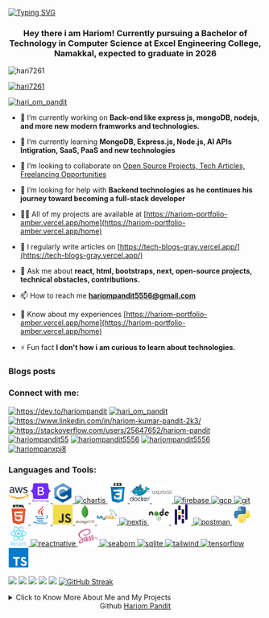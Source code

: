[![Typing SVG](https://readme-typing-svg.demolab.com?font=Roboto+Mono&weight=700&size=28&pause=1000&color=00FFCC&center=true&width=1110&lines=Hi+there+%F0%9F%91%8B+I+am+Hariom,+an+Aspiring+Software+Developer+%F0%9F%A7%91%E2%80%8D%F0%9F%92%BB+%F0%9F%92%9C)](https://git.io/typing-svg)

<h3 align="center">Hey there i am Hariom! Currently pursuing a Bachelor of Technology in Computer Science at Excel Engineering College, Namakkal, expected to graduate in 2026</h3>

<p align="left"> <img src="https://komarev.com/ghpvc/?username=hari7261&label=Profile%20views&color=0e75b6&style=flat" alt="hari7261" /> </p>

<p align="left"> <a href="https://github.com/ryo-ma/github-profile-trophy"><img src="https://github-profile-trophy.vercel.app/?username=hari7261" alt="hari7261" /></a> </p>

<p align="left"> <a href="https://twitter.com/hari_om_pandit" target="blank"><img src="https://img.shields.io/twitter/follow/hari_om_pandit?logo=twitter&style=for-the-badge" alt="hari_om_pandit" /></a> </p>

- 🔭 I’m currently working on **Back-end like express js, mongoDB, nodejs, and more new modern framworks and technologies.**

- 🌱 I’m currently learning **MongoDB, Express.js, Node.js, AI APIs Intigration, SaaS, PaaS and new technologies**

- 👯 I’m looking to collaborate on [Open Source Projects, Tech Articles, Freelancing Opportunities](https://tech-blogs-gray.vercel.app/)

- 🤝 I’m looking for help with **Backend technologies as he continues his journey toward becoming a full-stack developer**

- 👨‍💻 All of my projects are available at [https://hariom-portfolio-amber.vercel.app/home](https://hariom-portfolio-amber.vercel.app/home)

- 📝 I regularly write articles on [https://tech-blogs-gray.vercel.app/](https://tech-blogs-gray.vercel.app/)

- 💬 Ask me about **react, html, bootstraps, next, open-source projects, technical obstacles, contributions.**

- 📫 How to reach me **hariompandit5556@gmail.com**

- 📄 Know about my experiences [https://hariom-portfolio-amber.vercel.app/home](https://hariom-portfolio-amber.vercel.app/home)

- ⚡ Fun fact **I don't how i am curious to learn about technologies.**

### Blogs posts
<!-- BLOG-POST-LIST:START -->
<!-- BLOG-POST-LIST:END -->

<h3 align="left">Connect with me:</h3>
<p align="left">
<a href="https://dev.to/https://dev.to/hariompandit" target="blank"><img align="center" src="https://raw.githubusercontent.com/rahuldkjain/github-profile-readme-generator/master/src/images/icons/Social/devto.svg" alt="https://dev.to/hariompandit" height="30" width="40" /></a>
<a href="https://twitter.com/hari_om_pandit" target="blank"><img align="center" src="https://raw.githubusercontent.com/rahuldkjain/github-profile-readme-generator/master/src/images/icons/Social/twitter.svg" alt="hari_om_pandit" height="30" width="40" /></a>
<a href="https://linkedin.com/in/https://www.linkedin.com/in/hariom-kumar-pandit-2k3/" target="blank"><img align="center" src="https://raw.githubusercontent.com/rahuldkjain/github-profile-readme-generator/master/src/images/icons/Social/linked-in-alt.svg" alt="https://www.linkedin.com/in/hariom-kumar-pandit-2k3/" height="30" width="40" /></a>
<a href="https://stackoverflow.com/users/https://stackoverflow.com/users/25647652/hariom-pandit" target="blank"><img align="center" src="https://raw.githubusercontent.com/rahuldkjain/github-profile-readme-generator/master/src/images/icons/Social/stack-overflow.svg" alt="https://stackoverflow.com/users/25647652/hariom-pandit" height="30" width="40" /></a>
<a href="https://www.codechef.com/users/hariompandit55" target="blank"><img align="center" src="https://cdn.jsdelivr.net/npm/simple-icons@3.1.0/icons/codechef.svg" alt="hariompandit55" height="30" width="40" /></a>
<a href="https://www.hackerrank.com/hariompandit5556" target="blank"><img align="center" src="https://raw.githubusercontent.com/rahuldkjain/github-profile-readme-generator/master/src/images/icons/Social/hackerrank.svg" alt="hariompandit5556" height="30" width="40" /></a>
<a href="https://www.leetcode.com/hariompandit5556" target="blank"><img align="center" src="https://raw.githubusercontent.com/rahuldkjain/github-profile-readme-generator/master/src/images/icons/Social/leet-code.svg" alt="hariompandit5556" height="30" width="40" /></a>
<a href="https://auth.geeksforgeeks.org/user/hariompanxpi8" target="blank"><img align="center" src="https://raw.githubusercontent.com/rahuldkjain/github-profile-readme-generator/master/src/images/icons/Social/geeks-for-geeks.svg" alt="hariompanxpi8" height="30" width="40" /></a>
</p>

<h3 align="left">Languages and Tools:</h3>
<p align="left"> <a href="https://aws.amazon.com" target="_blank" rel="noreferrer"> <img src="https://raw.githubusercontent.com/devicons/devicon/master/icons/amazonwebservices/amazonwebservices-original-wordmark.svg" alt="aws" width="40" height="40"/> </a> <a href="https://getbootstrap.com" target="_blank" rel="noreferrer"> <img src="https://raw.githubusercontent.com/devicons/devicon/master/icons/bootstrap/bootstrap-plain-wordmark.svg" alt="bootstrap" width="40" height="40"/> </a> <a href="https://www.cprogramming.com/" target="_blank" rel="noreferrer"> <img src="https://raw.githubusercontent.com/devicons/devicon/master/icons/c/c-original.svg" alt="c" width="40" height="40"/> </a> <a href="https://www.chartjs.org" target="_blank" rel="noreferrer"> <img src="https://www.chartjs.org/media/logo-title.svg" alt="chartjs" width="40" height="40"/> </a> <a href="https://www.w3schools.com/css/" target="_blank" rel="noreferrer"> <img src="https://raw.githubusercontent.com/devicons/devicon/master/icons/css3/css3-original-wordmark.svg" alt="css3" width="40" height="40"/> </a> <a href="https://www.docker.com/" target="_blank" rel="noreferrer"> <img src="https://raw.githubusercontent.com/devicons/devicon/master/icons/docker/docker-original-wordmark.svg" alt="docker" width="40" height="40"/> </a> <a href="https://expressjs.com" target="_blank" rel="noreferrer"> <img src="https://raw.githubusercontent.com/devicons/devicon/master/icons/express/express-original-wordmark.svg" alt="express" width="40" height="40"/> </a> <a href="https://firebase.google.com/" target="_blank" rel="noreferrer"> <img src="https://www.vectorlogo.zone/logos/firebase/firebase-icon.svg" alt="firebase" width="40" height="40"/> </a> <a href="https://cloud.google.com" target="_blank" rel="noreferrer"> <img src="https://www.vectorlogo.zone/logos/google_cloud/google_cloud-icon.svg" alt="gcp" width="40" height="40"/> </a> <a href="https://git-scm.com/" target="_blank" rel="noreferrer"> <img src="https://www.vectorlogo.zone/logos/git-scm/git-scm-icon.svg" alt="git" width="40" height="40"/> </a> <a href="https://www.w3.org/html/" target="_blank" rel="noreferrer"> <img src="https://raw.githubusercontent.com/devicons/devicon/master/icons/html5/html5-original-wordmark.svg" alt="html5" width="40" height="40"/> </a> <a href="https://www.java.com" target="_blank" rel="noreferrer"> <img src="https://raw.githubusercontent.com/devicons/devicon/master/icons/java/java-original.svg" alt="java" width="40" height="40"/> </a> <a href="https://developer.mozilla.org/en-US/docs/Web/JavaScript" target="_blank" rel="noreferrer"> <img src="https://raw.githubusercontent.com/devicons/devicon/master/icons/javascript/javascript-original.svg" alt="javascript" width="40" height="40"/> </a> <a href="https://www.mongodb.com/" target="_blank" rel="noreferrer"> <img src="https://raw.githubusercontent.com/devicons/devicon/master/icons/mongodb/mongodb-original-wordmark.svg" alt="mongodb" width="40" height="40"/> </a> <a href="https://www.mysql.com/" target="_blank" rel="noreferrer"> <img src="https://raw.githubusercontent.com/devicons/devicon/master/icons/mysql/mysql-original-wordmark.svg" alt="mysql" width="40" height="40"/> </a> <a href="https://nextjs.org/" target="_blank" rel="noreferrer"> <img src="https://cdn.worldvectorlogo.com/logos/nextjs-2.svg" alt="nextjs" width="40" height="40"/> </a> <a href="https://nodejs.org" target="_blank" rel="noreferrer"> <img src="https://raw.githubusercontent.com/devicons/devicon/master/icons/nodejs/nodejs-original-wordmark.svg" alt="nodejs" width="40" height="40"/> </a> <a href="https://pandas.pydata.org/" target="_blank" rel="noreferrer"> <img src="https://raw.githubusercontent.com/devicons/devicon/2ae2a900d2f041da66e950e4d48052658d850630/icons/pandas/pandas-original.svg" alt="pandas" width="40" height="40"/> </a> <a href="https://postman.com" target="_blank" rel="noreferrer"> <img src="https://www.vectorlogo.zone/logos/getpostman/getpostman-icon.svg" alt="postman" width="40" height="40"/> </a> <a href="https://www.python.org" target="_blank" rel="noreferrer"> <img src="https://raw.githubusercontent.com/devicons/devicon/master/icons/python/python-original.svg" alt="python" width="40" height="40"/> </a> <a href="https://reactjs.org/" target="_blank" rel="noreferrer"> <img src="https://raw.githubusercontent.com/devicons/devicon/master/icons/react/react-original-wordmark.svg" alt="react" width="40" height="40"/> </a> <a href="https://reactnative.dev/" target="_blank" rel="noreferrer"> <img src="https://reactnative.dev/img/header_logo.svg" alt="reactnative" width="40" height="40"/> </a> <a href="https://sass-lang.com" target="_blank" rel="noreferrer"> <img src="https://raw.githubusercontent.com/devicons/devicon/master/icons/sass/sass-original.svg" alt="sass" width="40" height="40"/> </a> <a href="https://seaborn.pydata.org/" target="_blank" rel="noreferrer"> <img src="https://seaborn.pydata.org/_images/logo-mark-lightbg.svg" alt="seaborn" width="40" height="40"/> </a> <a href="https://www.sqlite.org/" target="_blank" rel="noreferrer"> <img src="https://www.vectorlogo.zone/logos/sqlite/sqlite-icon.svg" alt="sqlite" width="40" height="40"/> </a> <a href="https://tailwindcss.com/" target="_blank" rel="noreferrer"> <img src="https://www.vectorlogo.zone/logos/tailwindcss/tailwindcss-icon.svg" alt="tailwind" width="40" height="40"/> </a> <a href="https://www.tensorflow.org" target="_blank" rel="noreferrer"> <img src="https://www.vectorlogo.zone/logos/tensorflow/tensorflow-icon.svg" alt="tensorflow" width="40" height="40"/> </a> <a href="https://www.typescriptlang.org/" target="_blank" rel="noreferrer"> <img src="https://raw.githubusercontent.com/devicons/devicon/master/icons/typescript/typescript-original.svg" alt="typescript" width="40" height="40"/> </a> </p>

![](http://github-profile-summary-cards.vercel.app/api/cards/profile-details?username=hari7261&theme=github_dark)
![](http://github-profile-summary-cards.vercel.app/api/cards/repos-per-language?username=hari7261&theme=github_dark)
![](http://github-profile-summary-cards.vercel.app/api/cards/most-commit-language?username=hari7261&theme=github_dark)
![](http://github-profile-summary-cards.vercel.app/api/cards/stats?username=hari7261&theme=github_dark)
![](http://github-profile-summary-cards.vercel.app/api/cards/productive-time?username=hari7261&theme=github_dark&utcOffset=8)
[![GitHub Streak](https://streak-stats.demolab.com?user=hari7261&theme=whatsapp-dark2&border_radius=7&date_format=M%20j%5B%2C%20Y%5D&card_width=700&card_height=350)](https://git.io/streak-stats)



<details>
  <summary>Click to Know More About Me and My Projects</summary>

  ## Know More About Me

  I am a passionate and dedicated **full-stack web developer** and **coding enthusiast** currently pursuing a **B.Tech in Computer Science** at **Excel Engineering College**. My journey in technology is fueled by a deep interest in creating impactful software solutions that are efficient and user-friendly.

  I specialize in **front-end development**, with a strong command of **HTML, CSS, and JavaScript**. I'm constantly expanding my knowledge, recently diving deeper into **React** and **Next.js** to build more dynamic and responsive web applications. On the **backend**, I am honing my skills in **Node.js**, **Express**, and **MongoDB**, aiming to become a well-rounded full-stack developer.

  ### Key Projects:
  - **GitHub Profile Finder**: Discover and Explore GitHub Users  
    Built with **Next.js** and leveraging **GitHub API**, this tool allows seamless search and detailed display of GitHub profiles. Deployed on Vercel for scalability.  
    **[Live Demo](#)**

  - **MY-PYTHON-PROJECTS**:  
    A diverse collection of Python projects showcasing various algorithms, data structures, and small applications. Ideal for beginners and enthusiasts to explore Python programming.  
    **[GitHub](#)**

  - **Modern React Portfolio**:  
    A sleek, modern portfolio website created using React, CSS, and JavaScript. Features include a responsive design and an elegant interface to showcase skills and projects.  
    **[GitHub](#)**

  - **Foodie Recipe.io**:  
    A recipe-sharing platform for food enthusiasts. Built using React.js and API integration, it offers a user-friendly interface to discover, share, and submit recipes.  
    **[GitHub](#)**

  - **Tic-Tac-Toe Game**:  
    A browser-based Tic-Tac-Toe game offering both single-player and multiplayer modes. Designed with HTML, CSS, and JavaScript for a simple yet interactive experience.  
    **[GitHub](#)**

  - **TechFutureEmpire**:  
    A platform for discussing and sharing insights on future technology trends and innovations. Built using HTML, CSS, and JavaScript.  
    **[GitHub](#)**

  - **Connect-4 Game**:  
    A classic Connect-4 game implemented for web browsers, allowing players to enjoy this traditional game in a digital format. Developed using HTML, CSS, and JavaScript.  
    **[GitHub](#)**

  - **Hariom's Portfolio**:  
    A personal portfolio showcasing web development skills, projects, and experiences. Built with HTML, CSS, and JavaScript, offering a responsive and visually appealing design.  
    **[GitHub](#)**

  - **CodeVision**:  
    A team-based project portfolio site highlighting various projects by the CodeVision team, featuring member profiles, skills, certifications, and more. Built with HTML, CSS, and JavaScript.  
    **[GitHub](#)**

  ### Upcoming Projects

  - **CloudFlow**:  
    A SaaS project management tool with AI-powered insights.  
    **Tech Stack**: React, Node.js, MongoDB, AWS

  - **DevOps Platform**:  
    A Platform-as-a-Service (PaaS) solution for streamlined development and deployment.  
    **Tech Stack**: Docker, Kubernetes, Jenkins, Go

  - **E-commerce Engine**:  
    Robust e-commerce platform with custom features and integrations.  
    **Tech Stack**: React, Node.js, MongoDB, Stripe API

</details>


<footer align='center'>Github <a href='https://github.com/hari7261'>Hariom Pandit</a> </footer>
